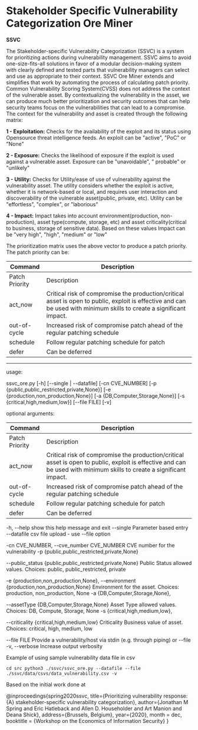 Stakeholder Specific Vulnerability Categorization Ore Miner
========================

**SSVC**


The Stakeholder-specific Vulnerability Categorization (SSVC) is a system for prioritizing actions during vulnerability management. SSVC aims to avoid one-size-fits-all solutions in favor of a modular decision-making system with clearly defined and tested parts that vulnerability managers can select and use as appropriate to their context.
SSVC Ore Miner extends and simplifies that work by automating the process of calculating patch priority. Common Vulnerability Scoring System(CVSS) does not address the context of the vulnerable asset. By contextualizing the vulnerability in the asset, we can produce much better prioritization and security outcomes that can help security teams focus on the vulnerabilities that can lead to a compromise. The context for the vulnerability and asset is created through the following matrix: 

**1 - Exploitation:** 
Checks for the availability of the exploit and its status using Opensource threat intelligence feeds. An exploit can be "active", "PoC" or "None"

**2 - Exposure:** 
Checks the likelihood of exposure if the exploit is used against a vulnerable asset. Exposure can be "unavoidable", " probable" or "unlikely"

**3 - Utility:** Checks for Utility/ease of use of vulnerability against the vulnerability asset. The utility considers whether the exploit is active, whether it is network-based or local, and requires user interaction and discoverability of the vulnerable asset(public, private, etc). Utility can be "effortless", "complex", or "laborious"

**4 - Impact:** Impact takes into account environment(production, non-production), asset type(compute, storage, etc) and asset criticality(critical to business, storage of sensitive data). Based on these values Impact can be "very high", "high", "medium" or "low"


The prioritization matrix uses the above vector to produce a patch priority. The patch priority can be:


| Command | Description |
| --- | --- |
| Patch Priority | Description |
| act_now | Critical risk of compromise the production/critical asset is open to public, exploit is effective and can be used with minimum skills to create a significant impact.|
| out-of-cycle | Increased risk of compromise patch ahead of the regular patching schedule |
| schedule | Follow regular patching schedule for patch |
| defer | Can be deferred |

---------------

usage:

ssvc_ore.py [-h] [--single | --datafile] [-cn CVE_NUMBER] [-p {public,public_restricted,private,None}] [-e {production,non_production,None}]
[-a {DB,Computer,Storage,None}] [-s {critical,high,medium,low}] [--file FILE] [-v]


optional arguments:

| Command | Description |
| --- | --- |
| Patch Priority | Description |
| act_now | Critical risk of compromise the production/critical asset is open to public, exploit is effective and can be used with minimum skills to create a significant impact.|
| out-of-cycle | Increased risk of compromise patch ahead of the regular patching schedule |
| schedule | Follow regular patching schedule for patch |
| defer | Can be deferred |


-h, --help show this help message and exit --single Parameter based entry --datafile csv file upload - use --file option

-cn CVE_NUMBER, --cve_number CVE_NUMBER CVE number for the vulnerability -p {public,public_restricted,private,None}

--public_status {public,public_restricted,private,None} Public Status allowed values. Choices: public, public_restricted, private 

-e {production,non_production,None}, --environment {production,non_production,None} Environment for the asset. Choices: production, non_production, None -a {DB,Computer,Storage,None}, 

--assetType {DB,Computer,Storage,None} Asset Type allowed values. Choices: DB, Compute, Storage, None -s {critical,high,medium,low}, 

--criticality {critical,high,medium,low} Criticality Business value of asset. Choices: critical, high, medium, low 

--file FILE Provide a vulnerability/host via stdin (e.g. through piping) or --file -v, --verbose Increase output verbosity

Example of using sample vulnerability data file in csv

`cd src python3 ./ssvc/ssvc_ore.py --datafile --file ./ssvc/data/csvs/data_vulnerability.csv -v`

Based on the initial work done at

@inproceedings{spring2020ssvc, title={Prioritizing vulnerability response: {A} stakeholder-specific vulnerability
categorization}, author={Jonathan M Spring and Eric Hatleback and Allen D. Householder and Art Manion and Deana Shick},
address={Brussels, Belgium}, year={2020}, month = dec, booktitle = {Workshop on the Economics of Information Security} }

